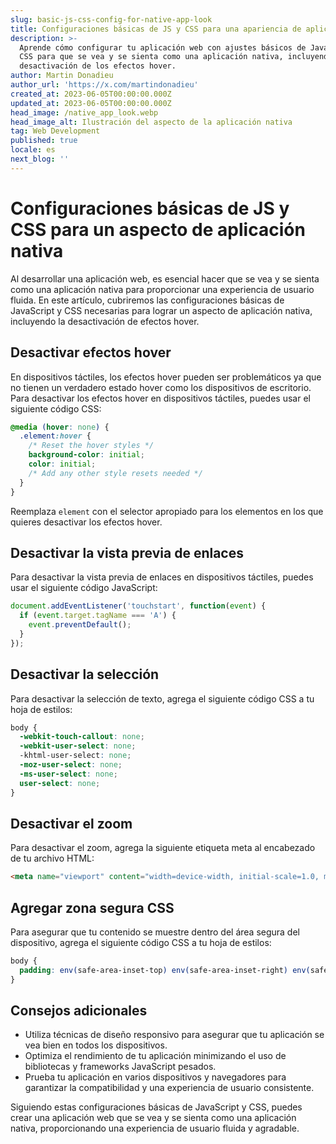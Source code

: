 ```yaml
---
slug: basic-js-css-config-for-native-app-look
title: Configuraciones básicas de JS y CSS para una apariencia de aplicación nativa
description: >-
  Aprende cómo configurar tu aplicación web con ajustes básicos de JavaScript y
  CSS para que se vea y se sienta como una aplicación nativa, incluyendo la
  desactivación de los efectos hover.
author: Martin Donadieu
author_url: 'https://x.com/martindonadieu'
created_at: 2023-06-05T00:00:00.000Z
updated_at: 2023-06-05T00:00:00.000Z
head_image: /native_app_look.webp
head_image_alt: Ilustración del aspecto de la aplicación nativa
tag: Web Development
published: true
locale: es
next_blog: ''
---
```


# Configuraciones básicas de JS y CSS para un aspecto de aplicación nativa

Al desarrollar una aplicación web, es esencial hacer que se vea y se sienta como una aplicación nativa para proporcionar una experiencia de usuario fluida. En este artículo, cubriremos las configuraciones básicas de JavaScript y CSS necesarias para lograr un aspecto de aplicación nativa, incluyendo la desactivación de efectos hover.

## Desactivar efectos hover

En dispositivos táctiles, los efectos hover pueden ser problemáticos ya que no tienen un verdadero estado hover como los dispositivos de escritorio. Para desactivar los efectos hover en dispositivos táctiles, puedes usar el siguiente código CSS:

```css
@media (hover: none) {
  .element:hover {
    /* Reset the hover styles */
    background-color: initial;
    color: initial;
    /* Add any other style resets needed */
  }
}
```

Reemplaza `element` con el selector apropiado para los elementos en los que quieres desactivar los efectos hover.

## Desactivar la vista previa de enlaces

Para desactivar la vista previa de enlaces en dispositivos táctiles, puedes usar el siguiente código JavaScript:

```javascript
document.addEventListener('touchstart', function(event) {
  if (event.target.tagName === 'A') {
    event.preventDefault();
  }
});
```

## Desactivar la selección

Para desactivar la selección de texto, agrega el siguiente código CSS a tu hoja de estilos:

```css
body {
  -webkit-touch-callout: none;
  -webkit-user-select: none;
  -khtml-user-select: none;
  -moz-user-select: none;
  -ms-user-select: none;
  user-select: none;
}
```

## Desactivar el zoom

Para desactivar el zoom, agrega la siguiente etiqueta meta al encabezado de tu archivo HTML:

```html
<meta name="viewport" content="width=device-width, initial-scale=1.0, maximum-scale=1.0, user-scalable=no">
```

## Agregar zona segura CSS

Para asegurar que tu contenido se muestre dentro del área segura del dispositivo, agrega el siguiente código CSS a tu hoja de estilos:

```css
body {
  padding: env(safe-area-inset-top) env(safe-area-inset-right) env(safe-area-inset-bottom) env(safe-area-inset-left);
}
```

## Consejos adicionales

- Utiliza técnicas de diseño responsivo para asegurar que tu aplicación se vea bien en todos los dispositivos.
- Optimiza el rendimiento de tu aplicación minimizando el uso de bibliotecas y frameworks JavaScript pesados.
- Prueba tu aplicación en varios dispositivos y navegadores para garantizar la compatibilidad y una experiencia de usuario consistente.

Siguiendo estas configuraciones básicas de JavaScript y CSS, puedes crear una aplicación web que se vea y se sienta como una aplicación nativa, proporcionando una experiencia de usuario fluida y agradable.